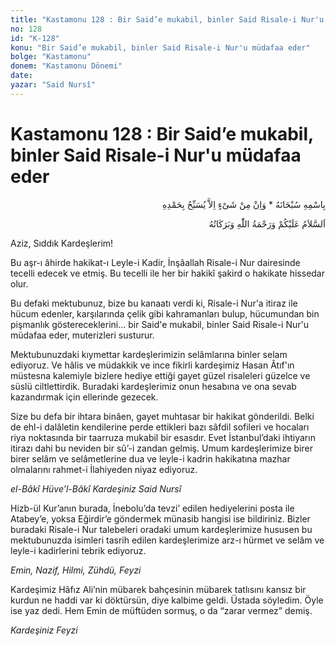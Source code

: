 ```yaml
---
title: "Kastamonu 128 : Bir Said’e mukabil, binler Said Risale-i Nur'u müdafaa eder"
no: 128
id: "K-128"
konu: "Bir Said’e mukabil, binler Said Risale-i Nur'u müdafaa eder"
bolge: "Kastamonu"
donem: "Kastamonu Dönemi"
date: 
yazar: "Said Nursî"
---
```


# Kastamonu 128 : Bir Said’e mukabil, binler Said Risale-i Nur'u müdafaa eder

<p class="arabic" dir="rtl" title="Meal: “Subhân Allah’ın adıyla” * “Hiçbir şey yoktur ki O'nu hamd ile tesbih etmesin” [İsrâ 17:44]">بِاسْمِهِ سُبْحَانَهُ * وَاِنْ مِنْ شَىْءٍ اِلاَّ يُسَبِّحُ بِحَمْدِهِ</p>

<p class="arabic" dir="rtl" title="Meal: “Allah’ın selâmı, rahmeti ve bereketleri, üzerinize olsun.”">اَلسَّلاَمُ عَلَيْكُمْ وَرَحْمَةُ اللّٰهِ وَبَرَكَاتُهُ</p>

Aziz, Sıddık Kardeşlerim!

Bu aşr-ı âhirde hakikat-ı Leyle-i Kadir, İnşâallah Risale-i Nur dairesinde tecelli edecek ve etmiş. Bu tecelli ile her bir hakikî şakird o hakikate hissedar olur.

Bu defaki mektubunuz, bize bu kanaatı verdi ki, Risale-i Nur'a itiraz ile hücum edenler, karşılarında çelik gibi kahramanları bulup, hücumundan bin pişmanlık göstereceklerini... bir Said'e mukabil, binler Said Risale-i Nur'u müdafaa eder, muterizleri susturur.

Mektubunuzdaki kıymettar kardeşlerimizin selâmlarına binler selam ediyoruz. Ve hâlis ve müdakkik ve ince fikirli kardeşimiz Hasan Âtıf'ın müstesna kalemiyle bizlere hediye ettiği gayet güzel risaleleri güzelce ve süslü ciltlettirdik. Buradaki kardeşlerimiz onun hesabına ve ona sevab kazandırmak için ellerinde gezecek.

Size bu defa bir ihtara binâen, gayet muhtasar bir hakikat gönderildi. Belki de ehl-i dalâletin kendilerine perde ettikleri bazı sâfdil sofileri ve hocaları riya noktasında bir taarruza mukabil bir esasdır. Evet İstanbul’daki ihtiyarın itirazı dahi bu neviden bir sû’-i zandan gelmiş. Umum kardeşlerimize birer birer selâm ve selâmetlerine dua ve leyle-i kadrin hakikatına mazhar olmalarını rahmet-i İlahiyeden niyaz ediyoruz.

*el-Bâkî Hüve’l-Bâkî*
*Kardeşiniz*
*Said Nursî*

Hizb-ül Kur’anın burada, İnebolu’da tevzi’ edilen hediyelerini posta ile Atabey’e, yoksa Eğirdir’e göndermek münasib hangisi ise bildiriniz. Bizler buradaki Risale-i Nur talebeleri oradaki umum kardeşlerimize hususen bu mektubunuzda isimleri tasrih edilen kardeşlerimize arz-ı hürmet ve selâm ve leyle-i kadirlerini tebrik ediyoruz.

*Emin, Nazif, Hilmi, Zühdü, Feyzi*

Kardeşimiz Hâfız Ali’nin mübarek bahçesinin mübarek tatlısını kansız bir kurdun ne haddi var ki döktürsün, diye kalbime geldi. Üstada söyledim. Öyle ise yaz dedi. Hem Emin de müftüden sormuş, o da “zarar vermez” demiş.

*Kardeşiniz Feyzi*
